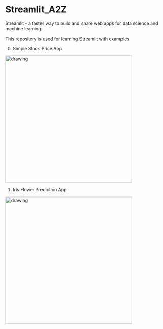 # Streamlit_A2Z
Streamlit - a faster way to build and share web apps for data science and machine learning

This repository is used for learning Streamlit with examples

0. Simple Stock Price App

<img src="https://github.com/user-attachments/assets/1b953796-2254-41f4-9e9a-9f8ab2c84d10" alt="drawing" width="400"/>

1. Iris Flower Prediction App

<img src="https://github.com/user-attachments/assets/7b202ee2-37fb-4c9f-a1c0-8406957d3088" alt="drawing" width="400"/>



